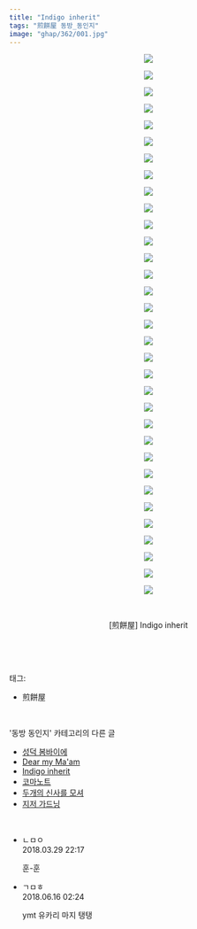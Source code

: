 ```yaml
---
title: "Indigo inherit"
tags: "煎餅屋 동방_동인지"
image: "ghap/362/001.jpg"
---
```

<div class="article">
<p style="text-align: center; clear: none; float: none;"><img src="{{ site.nasurl }}/ghap/362/001.jpg"/></p>
<p style="text-align: center; clear: none; float: none;"><img src="{{ site.nasurl }}/ghap/362/002.jpg"/></p>
<p style="text-align: center; clear: none; float: none;"><img src="{{ site.nasurl }}/ghap/362/003.jpg"/></p>
<p style="text-align: center; clear: none; float: none;"><img src="{{ site.nasurl }}/ghap/362/004.jpg"/></p>
<p style="text-align: center; clear: none; float: none;"><img src="{{ site.nasurl }}/ghap/362/005.jpg"/></p>
<p style="text-align: center; clear: none; float: none;"><img src="{{ site.nasurl }}/ghap/362/006.jpg"/></p>
<p style="text-align: center; clear: none; float: none;"><img src="{{ site.nasurl }}/ghap/362/007.jpg"/></p>
<p style="text-align: center; clear: none; float: none;"><img src="{{ site.nasurl }}/ghap/362/008.jpg"/></p>
<p style="text-align: center; clear: none; float: none;"><img src="{{ site.nasurl }}/ghap/362/009.jpg"/></p>
<p style="text-align: center; clear: none; float: none;"><img src="{{ site.nasurl }}/ghap/362/010.jpg"/></p>
<p style="text-align: center; clear: none; float: none;"><img src="{{ site.nasurl }}/ghap/362/011.jpg"/></p>
<p style="text-align: center; clear: none; float: none;"><img src="{{ site.nasurl }}/ghap/362/012.jpg"/></p>
<p style="text-align: center; clear: none; float: none;"><img src="{{ site.nasurl }}/ghap/362/013.jpg"/></p>
<p style="text-align: center; clear: none; float: none;"><img src="{{ site.nasurl }}/ghap/362/014.jpg"/></p>
<p style="text-align: center; clear: none; float: none;"><img src="{{ site.nasurl }}/ghap/362/015.jpg"/></p>
<p style="text-align: center; clear: none; float: none;"><img src="{{ site.nasurl }}/ghap/362/016.jpg"/></p>
<p style="text-align: center; clear: none; float: none;"><img src="{{ site.nasurl }}/ghap/362/017.jpg"/></p>
<p style="text-align: center; clear: none; float: none;"><img src="{{ site.nasurl }}/ghap/362/018.jpg"/></p>
<p style="text-align: center; clear: none; float: none;"><img src="{{ site.nasurl }}/ghap/362/019.jpg"/></p>
<p style="text-align: center; clear: none; float: none;"><img src="{{ site.nasurl }}/ghap/362/020.jpg"/></p>
<p style="text-align: center; clear: none; float: none;"><img src="{{ site.nasurl }}/ghap/362/021.jpg"/></p>
<p style="text-align: center; clear: none; float: none;"><img src="{{ site.nasurl }}/ghap/362/022.jpg"/></p>
<p style="text-align: center; clear: none; float: none;"><img src="{{ site.nasurl }}/ghap/362/023.jpg"/></p>
<p style="text-align: center; clear: none; float: none;"><img src="{{ site.nasurl }}/ghap/362/024.jpg"/></p>
<p style="text-align: center; clear: none; float: none;"><img src="{{ site.nasurl }}/ghap/362/025.jpg"/></p>
<p style="text-align: center; clear: none; float: none;"><img src="{{ site.nasurl }}/ghap/362/026.jpg"/></p>
<p style="text-align: center; clear: none; float: none;"><img src="{{ site.nasurl }}/ghap/362/027.jpg"/></p>
<p style="text-align: center; clear: none; float: none;"><img src="{{ site.nasurl }}/ghap/362/028.jpg"/></p>
<p style="text-align: center; clear: none; float: none;"><img src="{{ site.nasurl }}/ghap/362/029.jpg"/></p>
<p style="text-align: center; clear: none; float: none;"><img src="{{ site.nasurl }}/ghap/362/030.jpg"/></p>
<p style="text-align: center; clear: none; float: none;"><img src="{{ site.nasurl }}/ghap/362/031.jpg"/></p>
<p style="text-align: center; clear: none; float: none;"><img src="{{ site.nasurl }}/ghap/362/032.jpg"/></p>
<p style="text-align: center; clear: none; float: none;"><img src="{{ site.nasurl }}/ghap/362/033.jpg"/></p>
<p style="text-align: center; clear: none; float: none;"><br/></p>
<p style="text-align: center; clear: none; float: none;">[煎餅屋] Indigo inherit</p>
<p><br/></p>
</div><br/>
<div class="tagTrail">
<p>태그: </p>
<ul>
<li>煎餅屋</li>
</ul>
</div><br/>
<div class="another">
<p>'동방 동인지' 카테고리의 다른 글</p>
<ul>
<li><a href="/2016-06-20-ghap_364">성덕 봄바이에</a></li>
<li><a href="/2016-06-20-ghap_363">Dear my Ma'am</a></li>
<li><a href="/2016-06-20-ghap_362">Indigo inherit</a></li>
<li><a href="/2016-06-20-ghap_361">코마노트</a></li>
<li><a href="/2016-06-20-ghap_360">두개의 신사를 모셔</a></li>
<li><a href="/2016-06-20-ghap_359">지저 가드닝</a></li>
</ul>
</div><br/>
<div class="cb_module cb_fluid">
<div class="cb_wrt cb_profile">
<div class="comment">
<ul>
<li class="cb_thumb_off" id="comment15229895">
<div class="cb_comment_area">
<div class="cb_info_area">
<div class="cb_section">
<span class="cb_nick_name">ㄴㅁㅇ</span>
</div>
<div class="cb_section">
<span class="cb_date">2018.03.29 22:17 </span>
</div>
</div>
<div class="cb_dsc_comment">
<p class="cb_dsc">
											훈-훈
										</p>
</div>
</div></li>
<li class="cb_thumb_off" id="comment15271347">
<div class="cb_comment_area">
<div class="cb_info_area">
<div class="cb_section">
<span class="cb_nick_name">ㄱㅁㅎ</span>
</div>
<div class="cb_section">
<span class="cb_date">2018.06.16 02:24 </span>
</div>
</div>
<div class="cb_dsc_comment">
<p class="cb_dsc">
											ymt 유카리 마지 탱탱
										</p>
</div>
</div></li>
</ul>
</div>
</div><!-- commentList close -->
</div><br/>

